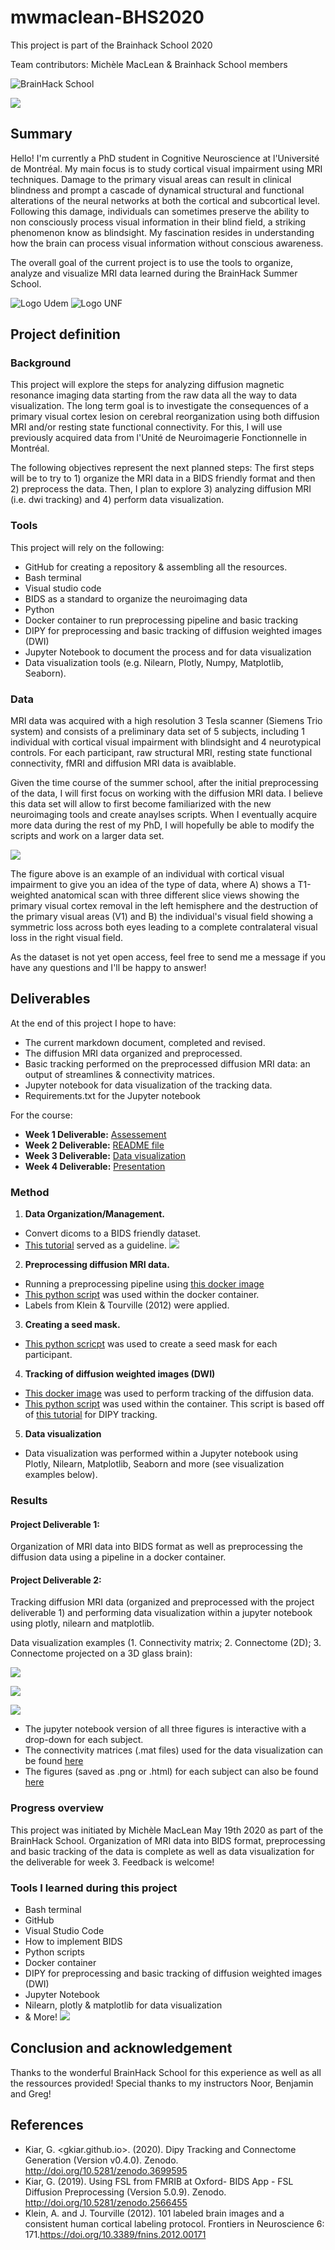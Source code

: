 # mwmaclean-BHS2020
This project is part of the Brainhack School 2020

Team contributors: Michèle MacLean & Brainhack School members

![BrainHack School](images/bhs2020.png)

[![](https://img.shields.io/badge/Visit-our%20project%20page-ff69b4)](https://school.brainhackmtl.org/project/template)

## Summary 

Hello! I'm currently a PhD student in Cognitive Neuroscience at l'Université de Montréal. My main focus is to study cortical visual impairment using MRI techniques. Damage to the primary visual areas can result in clinical blindness and prompt a cascade of dynamical structural and functional alterations of the neural networks at both the cortical and subcortical level. Following this damage, individuals can sometimes preserve the ability to non consciously process visual information in their blind field, a striking phenomenon know as blindsight. My fascination resides in understanding how the brain can process visual information without conscious awareness.

The overall goal of the current project is to use the tools to organize, analyze and visualize MRI data learned during the BrainHack Summer School.  

![Logo Udem](images/logo_UdeM.png) ![Logo UNF](images/logo_unf.png)

## Project definition 

### Background

This project will explore the steps for analyzing diffusion magnetic resonance imaging data starting from the raw data all the way to data visualization. The long term goal is to investigate the consequences of a primary visual cortex lesion on cerebral reorganization using both diffusion MRI and/or resting state functional connectivity. For this, I will use previously acquired data from l'Unité de Neuroimagerie Fonctionnelle in Montréal. 

The following objectives represent the next planned steps: 
The first steps will be to try to 1) organize the MRI data in a BIDS friendly format and then 2) preprocess the data. Then, I plan to explore 3) analyzing diffusion MRI (i.e. dwi tracking) and 4) perform data visualization.

### Tools 
This project will rely on the following:
* GitHub for creating a repository & assembling all the resources.
* Bash terminal
* Visual studio code
* BIDS as a standard to organize the neuroimaging data
* Python 
* Docker container to run preprocessing pipeline and basic tracking
* DIPY for preprocessing and basic tracking of diffusion weighted images (DWI)
* Jupyter Notebook to document the process and for data visualization
* Data visualization tools (e.g. Nilearn, Plotly, Numpy, Matplotlib, Seaborn).


### Data 
MRI data was acquired with a high resolution 3 Tesla scanner (Siemens Trio system) and consists of a preliminary data set of 5 subjects, including 1 individual with cortical visual impairment with blindsight and 4 neurotypical controls. For each participant, raw structural MRI, resting state functional connectivity, fMRI and diffusion MRI data is avaiblable. 

Given the time course of the summer school, after the initial preprocessing of the data, I will first focus on working with the diffusion MRI data. I believe this data set will allow to first become familiarized with the new neuroimaging tools and create anaylses scripts. When I eventually acquire more data during the rest of my PhD, I will hopefully be able to modify the scripts and work on a larger data set.

![](images/CVI.png)

The figure above is an example of an individual with cortical visual impairment to give you an idea of the type of data, where A) shows a T1-weighted anatomical scan with three different slice views showing the primary visual cortex removal in the left hemisphere and the destruction of the primary visual areas (V1) and B) the individual's visual field showing a symmetric loss across both eyes leading to a complete contralateral visual loss in the right visual field.

As the dataset is not yet open access, feel free to send me a message if you have any questions and I'll be happy to answer!

## Deliverables
At the end of this project I hope to have:
* The current markdown document, completed and revised.
* The diffusion MRI data organized and preprocessed.
* Basic tracking performed on the preprocessed diffusion MRI data: an output of streamlines & connectivity matrices.
* Jupyter notebook for data visualization of the tracking data.
* Requirements.txt for the Jupyter notebook

For the course:
* **Week 1 Deliverable:**  [Assessement](https://github.com/mwmaclean/MacLean-M-QLSC612)
* **Week 2 Deliverable:** [README file](https://github.com/brainhack-school2020/mwmaclean-BHS2020/blob/master/README.md)
* **Week 3 Deliverable:** [Data visualization](https://github.com/brainhack-school2020/mwmaclean-BHS2020/tree/master/data_visualization)
* **Week 4 Deliverable:** [Presentation](https://github.com/brainhack-school2020/mwmaclean-BHS2020/tree/master/presentation)

### Method
1. **Data Organization/Management.**
* Convert dicoms to a BIDS friendly dataset.
* [This tutorial](http://reproducibility.stanford.edu/bids-tutorial-series-part-1b/) served as a guideline.
![](images/bidsexample.png)

2. **Preprocessing diffusion MRI data.**
* Running a preprocessing pipeline using [this docker image](https://hub.docker.com/r/gkiar/dwipreproc_fsl-5.0.11_minified)
* [This python script](https://github.com/gkiar/stability/blob/master/code/preprocessing/preprocessing_pipeline.py) was used within the docker container.
* Labels from Klein & Tourville (2012) were applied.

3. **Creating a seed mask.** 
* [This python scricpt](https://github.com/gkiar/mask2boundary) was used to create a seed mask for each participant.

4. **Tracking of diffusion weighted images (DWI)**
* [This docker image](https://hub.docker.com/r/gkiar/dipy_tracking) was used to perform tracking of the diffusion data.
* [This python script](https://github.com/gkiar/stability/blob/master/code/tractography/dipy/dipy_tracking.py) was used within the container. This script is based off of [this tutorial](https://dipy.org/documentation/1.0.0./examples_built/tracking_introduction_eudx/) for DIPY tracking.

5. **Data visualization**
* Data visualization was performed within a Jupyter notebook using Plotly, Nilearn, Matplotlib, Seaborn and more (see visualization examples below).


### Results

#### Project Deliverable 1:
Organization of MRI data into BIDS format as well as preprocessing the diffusion data using a pipeline in a docker container.

#### Project Deliverable 2:
Tracking diffusion MRI data (organized and preprocessed with the project deliverable 1) and performing data visualization within a jupyter notebook using plotly, nilearn and matplotlib. 

Data visualization examples (1. Connectivity matrix; 2. Connectome (2D); 3. Connectome projected on a 3D glass brain): 

![](images/connectivitymatrix.gif)


![](images/connectomesub1.png)


![](images/connectome_glassbrain.png)
* The jupyter notebook version of all three figures is interactive with a drop-down for each subject.
* The connectivity matrices (.mat files) used for the data visualization can be found [here](https://github.com/brainhack-school2020/mwmaclean-BHS2020/tree/master/data_visualization/connectivity_matrices)
* The figures (saved as .png or .html) for each subject can also be found [here](https://github.com/brainhack-school2020/mwmaclean-BHS2020/tree/master/images) 


### Progress overview

This project was initiated by Michèle MacLean May 19th 2020 as part of the BrainHack School. 
Organization of MRI data into BIDS format, preprocessing and basic tracking of the data is complete as well as data visualization for the deliverable for week 3. Feedback is welcome!

### Tools I learned during this project
* Bash terminal
* GitHub
* Visual Studio Code
* How to implement BIDS 
* Python scripts 
* Docker container 
* DIPY for preprocessing and basic tracking of diffusion weighted images (DWI)
* Jupyter Notebook 
* Nilearn, plotly & matplotlib for data visualization
* & More!
![](images/preproc_and_tracking_tools.png)
 
## Conclusion and acknowledgement
Thanks to the wonderful BrainHack School for this experience as well as all the ressources provided!
Special thanks to my instructors Noor, Benjamin and Greg! 

## References
* Kiar, G. <gkiar.github.io>. (2020). Dipy Tracking and Connectome Generation (Version v0.4.0). Zenodo. http://doi.org/10.5281/zenodo.3699595
* Kiar, G. (2019). Using FSL from FMRIB at Oxford- BIDS App - FSL Diffusion Preprocessing (Version 5.0.9). Zenodo. http://doi.org/10.5281/zenodo.2566455
* Klein, A. and J. Tourville (2012). 101 labeled brain images and a consistent human cortical labeling protocol. Frontiers in Neuroscience 6: 171.https://doi.org/10.3389/fnins.2012.00171